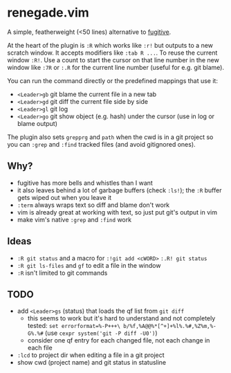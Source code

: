 # renegade.vim

A simple, featherweight (<50 lines) alternative to
[fugitive](https://github.com/tpope/vim-fugitive).

At the heart of the plugin is `:R` which works like `:r!`
but outputs to a new scratch window.
It accepts modifiers like `:tab R ...`. To reuse the current window `:R!`.
Use a count to start the cursor on that line number in the new window
like `:7R` or `:.R` for the current line number (useful for e.g. git blame).

You can run the command directly or the predefined mappings that use it:

- `<Leader>gb` git blame the current file in a new tab
- `<Leader>gd` git diff the current file side by side
- `<Leader>gl` git log
- `<Leader>go` git show object (e.g. hash) under the cursor
               (use in log or blame output)

The plugin also sets `grepprg` and `path` when the cwd is in a git project so
you can `:grep` and `:find` tracked files (and avoid gitignored ones).

## Why?

- fugitive has more bells and whistles than I want
- it also leaves behind a lot of garbage buffers (check `:ls!`);
  the `:R` buffer gets wiped out when you leave it
- `:term` always wraps text so diff and blame don't work
- vim is already great at working with text, so just put git's output in vim
- make vim's native `:grep` and `:find` work

## Ideas

- `:R git status` and a macro for `:!git add <cWORD>` `:.R! git status`
- `:R git ls-files` and `gf` to edit a file in the window
- `:R` isn't limited to git commands

## TODO

- add `<Leader>gs` (status) that loads the qf list from `git diff`
    * this seems to work but it's hard to understand and not completely tested:
    `set errorformat=%-P+++\ b/%f,%A@@%*[^+]+%l%.%#,%Z%m,%-G%.%#`
    (use `cexpr system('git -P diff -U0')`)
    * consider one qf entry for each changed file, not each change in each file
- `:lcd` to project dir when editing a file in a git project
- show cwd (project name) and git status in statusline 
